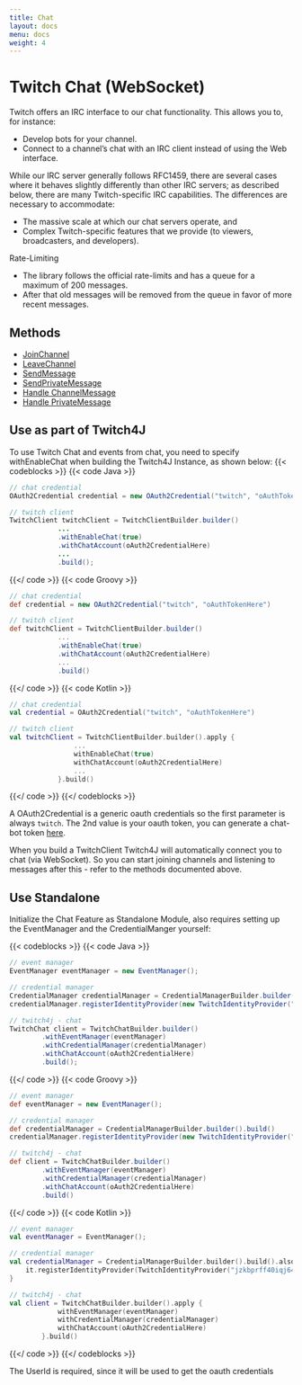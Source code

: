 ```yaml
---
title: Chat
layout: docs
menu: docs
weight: 4
---
```


# Twitch Chat (WebSocket)

Twitch offers an IRC interface to our chat functionality. This allows you to, for instance:

* Develop bots for your channel.
* Connect to a channel’s chat with an IRC client instead of using the Web interface.

While our IRC server generally follows RFC1459, there are several cases where it behaves slightly differently than other IRC servers; as described below, there are many Twitch-specific IRC capabilities. The differences are necessary to accommodate:

* The massive scale at which our chat servers operate, and
* Complex Twitch-specific features that we provide (to viewers, broadcasters, and developers).

Rate-Limiting

* The library follows the official rate-limits and has a queue for a maximum of 200 messages.
* After that old messages will be removed from the queue in favor of more recent messages.

## Methods

* [JoinChannel](./join-channel)
* [LeaveChannel](./leave-channel)
* [SendMessage](./send-message)
* [SendPrivateMessage](./send-private-message)
* [Handle ChannelMessage](../events/channel-message-event)
* [Handle PrivateMessage](../events/private-message-event)

## Use as part of Twitch4J

To use Twitch Chat and events from chat, you need to specify withEnableChat when building the Twitch4J Instance, as shown below:
{{< codeblocks >}}
{{< code Java >}}

```java
// chat credential
OAuth2Credential credential = new OAuth2Credential("twitch", "oAuthTokenHere");

// twitch client
TwitchClient twitchClient = TwitchClientBuilder.builder()
            ...
            .withEnableChat(true)
            .withChatAccount(oAuth2CredentialHere)
            ...
            .build();
```

{{</ code >}}
{{< code Groovy >}}

```groovy
// chat credential
def credential = new OAuth2Credential("twitch", "oAuthTokenHere")

// twitch client
def twitchClient = TwitchClientBuilder.builder()
            ...
            .withEnableChat(true)
            .withChatAccount(oAuth2CredentialHere)
            ...
            .build()
```

{{</ code >}}
{{< code Kotlin >}}

```kotlin
// chat credential
val credential = OAuth2Credential("twitch", "oAuthTokenHere")

// twitch client
val twitchClient = TwitchClientBuilder.builder().apply {
                ...
                withEnableChat(true)
                withChatAccount(oAuth2CredentialHere)
                ...
            }.build()
```

{{</ code >}}
{{</ codeblocks >}}

A OAuth2Credential is a generic oauth credentials so the first parameter is always `twitch`. The 2nd value is your oauth token, you can generate a chat-bot token [here](https://twitchtokengenerator.com/).

When you build a TwitchClient Twitch4J will automatically connect you to chat (via WebSocket).
So you can start joining channels and listening to messages after this - refer to the methods documented above.

## Use Standalone

Initialize the Chat Feature as Standalone Module, also requires setting up the EventManager and the CredentialManger yourself:

{{< codeblocks >}}
{{< code Java >}}

```java
// event manager
EventManager eventManager = new EventManager();

// credential manager
CredentialManager credentialManager = CredentialManagerBuilder.builder().build();
credentialManager.registerIdentityProvider(new TwitchIdentityProvider("jzkbprff40iqj646a697cyrvl0zt2m6", "**SECRET**", ""));

// twitch4j - chat
TwitchChat client = TwitchChatBuilder.builder()
        .withEventManager(eventManager)
        .withCredentialManager(credentialManager)
        .withChatAccount(oAuth2CredentialHere)
        .build();
```

{{</ code >}}
{{< code Groovy >}}

```groovy
// event manager
def eventManager = new EventManager();

// credential manager
def credentialManager = CredentialManagerBuilder.builder().build()
credentialManager.registerIdentityProvider(new TwitchIdentityProvider("jzkbprff40iqj646a697cyrvl0zt2m6", "**SECRET**", ""))

// twitch4j - chat
def client = TwitchChatBuilder.builder()
        .withEventManager(eventManager)
        .withCredentialManager(credentialManager)
        .withChatAccount(oAuth2CredentialHere)
        .build()
```

{{</ code >}}
{{< code Kotlin >}}

```kotlin
// event manager
val eventManager = EventManager();

// credential manager
val credentialManager = CredentialManagerBuilder.builder().build().also {
    it.registerIdentityProvider(TwitchIdentityProvider("jzkbprff40iqj646a697cyrvl0zt2m6", "**SECRET**", ""))
}

// twitch4j - chat
val client = TwitchChatBuilder.builder().apply {
            withEventManager(eventManager)
            withCredentialManager(credentialManager)
            withChatAccount(oAuth2CredentialHere)
        }.build()
```

{{</ code >}}
{{</ codeblocks >}}

The UserId is required, since it will be used to get the oauth credentials
